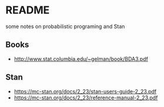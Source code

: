 # README

some notes on probabilistic programing and Stan

## Books
- http://www.stat.columbia.edu/~gelman/book/BDA3.pdf


## Stan

- https://mc-stan.org/docs/2_23/stan-users-guide-2_23.pdf
- https://mc-stan.org/docs/2_23/reference-manual-2_23.pdf


